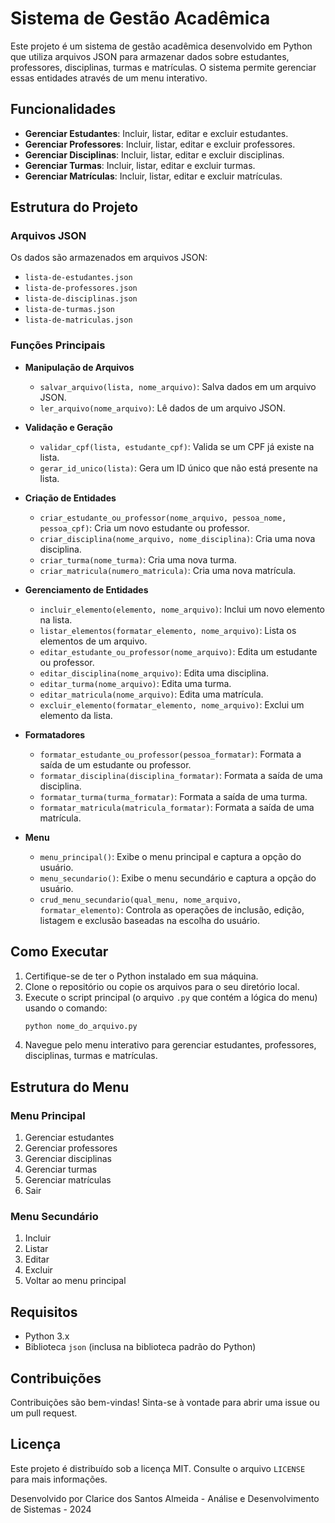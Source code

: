 # Sistema de Gestão Acadêmica

Este projeto é um sistema de gestão acadêmica desenvolvido em Python que utiliza arquivos JSON para armazenar dados sobre estudantes, professores, disciplinas, turmas e matrículas. O sistema permite gerenciar essas entidades através de um menu interativo.

## Funcionalidades

- **Gerenciar Estudantes**: Incluir, listar, editar e excluir estudantes.
- **Gerenciar Professores**: Incluir, listar, editar e excluir professores.
- **Gerenciar Disciplinas**: Incluir, listar, editar e excluir disciplinas.
- **Gerenciar Turmas**: Incluir, listar, editar e excluir turmas.
- **Gerenciar Matrículas**: Incluir, listar, editar e excluir matrículas.

## Estrutura do Projeto

### Arquivos JSON

Os dados são armazenados em arquivos JSON:

- `lista-de-estudantes.json`
- `lista-de-professores.json`
- `lista-de-disciplinas.json`
- `lista-de-turmas.json`
- `lista-de-matriculas.json`

### Funções Principais

- **Manipulação de Arquivos**
  - `salvar_arquivo(lista, nome_arquivo)`: Salva dados em um arquivo JSON.
  - `ler_arquivo(nome_arquivo)`: Lê dados de um arquivo JSON.

- **Validação e Geração**
  - `validar_cpf(lista, estudante_cpf)`: Valida se um CPF já existe na lista.
  - `gerar_id_unico(lista)`: Gera um ID único que não está presente na lista.

- **Criação de Entidades**
  - `criar_estudante_ou_professor(nome_arquivo, pessoa_nome, pessoa_cpf)`: Cria um novo estudante ou professor.
  - `criar_disciplina(nome_arquivo, nome_disciplina)`: Cria uma nova disciplina.
  - `criar_turma(nome_turma)`: Cria uma nova turma.
  - `criar_matricula(numero_matricula)`: Cria uma nova matrícula.

- **Gerenciamento de Entidades**
  - `incluir_elemento(elemento, nome_arquivo)`: Inclui um novo elemento na lista.
  - `listar_elementos(formatar_elemento, nome_arquivo)`: Lista os elementos de um arquivo.
  - `editar_estudante_ou_professor(nome_arquivo)`: Edita um estudante ou professor.
  - `editar_disciplina(nome_arquivo)`: Edita uma disciplina.
  - `editar_turma(nome_arquivo)`: Edita uma turma.
  - `editar_matricula(nome_arquivo)`: Edita uma matrícula.
  - `excluir_elemento(formatar_elemento, nome_arquivo)`: Exclui um elemento da lista.

- **Formatadores**
  - `formatar_estudante_ou_professor(pessoa_formatar)`: Formata a saída de um estudante ou professor.
  - `formatar_disciplina(disciplina_formatar)`: Formata a saída de uma disciplina.
  - `formatar_turma(turma_formatar)`: Formata a saída de uma turma.
  - `formatar_matricula(matricula_formatar)`: Formata a saída de uma matrícula.

- **Menu**
  - `menu_principal()`: Exibe o menu principal e captura a opção do usuário.
  - `menu_secundario()`: Exibe o menu secundário e captura a opção do usuário.
  - `crud_menu_secundario(qual_menu, nome_arquivo, formatar_elemento)`: Controla as operações de inclusão, edição, listagem e exclusão baseadas na escolha do usuário.

## Como Executar

1. Certifique-se de ter o Python instalado em sua máquina.
2. Clone o repositório ou copie os arquivos para o seu diretório local.
3. Execute o script principal (o arquivo `.py` que contém a lógica do menu) usando o comando:
   ```bash
   python nome_do_arquivo.py
4. Navegue pelo menu interativo para gerenciar estudantes, professores, disciplinas, turmas e matrículas.

## Estrutura do Menu

### Menu Principal

1. Gerenciar estudantes
2. Gerenciar professores
3. Gerenciar disciplinas
4. Gerenciar turmas
5. Gerenciar matrículas
6. Sair

### Menu Secundário

1. Incluir
2. Listar
3. Editar
4. Excluir
5. Voltar ao menu principal

## Requisitos

- Python 3.x
- Biblioteca `json` (inclusa na biblioteca padrão do Python)

## Contribuições

Contribuições são bem-vindas! Sinta-se à vontade para abrir uma issue ou um pull request.

## Licença

Este projeto é distribuído sob a licença MIT. Consulte o arquivo `LICENSE` para mais informações.

Desenvolvido por Clarice dos Santos Almeida - Análise e Desenvolvimento de Sistemas - 2024

